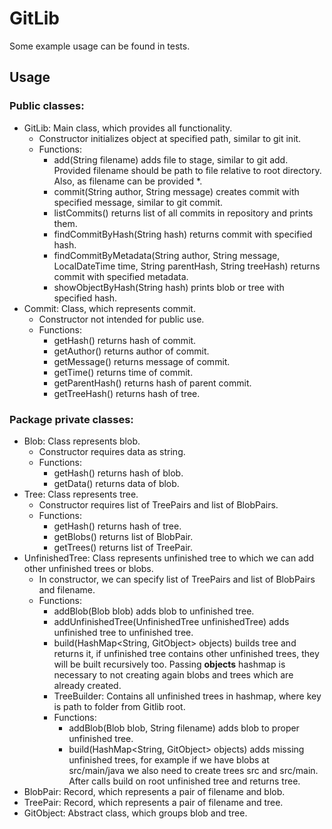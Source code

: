 # GitLib



Some example usage can be found in tests.

## Usage

### Public classes:
* GitLib:
    Main class, which provides all functionality.
    * Constructor initializes object at specified path, similar to git init.
    * Functions:
       * add(String filename) adds file to stage, similar to git add. Provided filename should be path to file relative
      to root directory. Also, as filename can be provided *. 
       * commit(String author, String message) creates commit with specified message, similar to git commit.
       * listCommits() returns list of all commits in repository and prints them.
       * findCommitByHash(String hash) returns commit with specified hash.
       * findCommitByMetadata(String author, String message, LocalDateTime time, String parentHash, String treeHash) 
      returns commit with specified metadata.
       * showObjectByHash(String hash) prints blob or tree with specified hash.
* Commit:
    Class, which represents commit.
    * Constructor not intended for public use.
    * Functions:
       * getHash() returns hash of commit.
       * getAuthor() returns author of commit.
       * getMessage() returns message of commit.
       * getTime() returns time of commit.
       * getParentHash() returns hash of parent commit.
       * getTreeHash() returns hash of tree.
### Package private classes:
* Blob:
    Class represents blob.
    * Constructor requires data as string.
    * Functions:
       * getHash() returns hash of blob.
       * getData() returns data of blob.
* Tree:
    Class represents tree.
    * Constructor requires list of TreePairs and list of BlobPairs.
    * Functions:
       * getHash() returns hash of tree.
       * getBlobs() returns list of BlobPair.
       * getTrees() returns list of TreePair.
* UnfinishedTree:
    Class represents unfinished tree to which we can add other unfinished trees or blobs.
    * In constructor, we can specify list of TreePairs and list of BlobPairs and filename.
    * Functions:
       * addBlob(Blob blob) adds blob to unfinished tree.
       * addUnfinishedTree(UnfinishedTree unfinishedTree) adds unfinished tree to unfinished tree.
       * build(HashMap<String, GitObject> objects) builds tree and returns it, if unfinished tree contains other 
        unfinished trees, they will be built recursively too. Passing **objects** hashmap is necessary to not creating again blobs 
      and trees which are already created.
      * TreeBuilder:
          Contains all unfinished trees in hashmap, where key is path to folder from Gitlib root.
      * Functions:
           * addBlob(Blob blob, String filename) adds blob to proper unfinished tree.
           * build(HashMap<String, GitObject> objects) adds missing unfinished trees, for example if we have blobs at 
           src/main/java we also need to create trees src and src/main. After calls build on root unfinished tree 
          and returns tree.
* BlobPair:
    Record, which represents a pair of filename and blob.
* TreePair:
    Record, which represents a pair of filename and tree.
* GitObject:
    Abstract class, which groups blob and tree.
